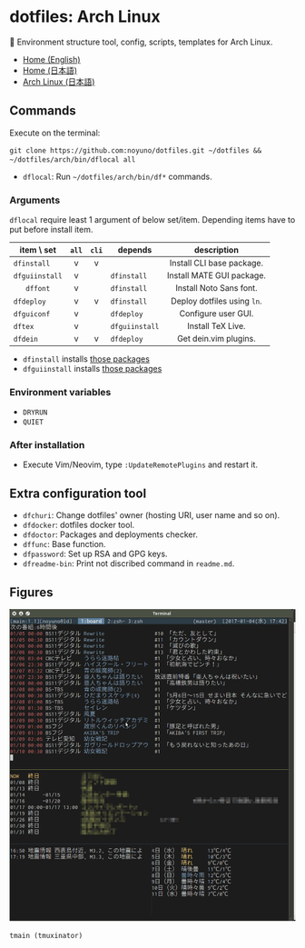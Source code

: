 # dotfiles: Arch Linux

:penguin: Environment structure tool, config, scripts, templates for Arch Linux.

- [Home (English)](https://github.com/noyuno/dotfiles/blob/master/readme.md)
- [Home (日本語)](https://github.com/noyuno/dotfiles/blob/master/readme-ja.md)
- [Arch Linux (日本語)](https://github.com/noyuno/dotfiles/blob/master/readme-arch-ja.md)

## Commands

Execute on the terminal:

    git clone https://github.com:noyuno/dotfiles.git ~/dotfiles && ~/dotfiles/arch/bin/dflocal all

- `dflocal`: Run `~/dotfiles/arch/bin/df*` commands.

### Arguments

`dflocal` require least 1 argument of below set/item.
Depending items have to put before install item.

| item   \ set   | `all` | `cli` | depends        | description               |
| :------------: | :---: | :---: | :------------: | :-----------------------: |
| `dfinstall   ` | v     | v     |                | Install CLI base package. |
| `dfguiinstall` | v     |       | `dfinstall   ` | Install MATE GUI package. |
| `dffont`       | v     |       | `dfinstall   ` | Install Noto Sans font.   |
| `dfdeploy    ` | v     | v     | `dfinstall   ` | Deploy dotfiles using `ln`.|
| `dfguiconf   ` | v     |       | `dfdeploy    ` | Configure user GUI.       |
| `dftex       ` | v     |       | `dfguiinstall` | Install TeX Live.         |
| `dfdein      ` | v     | v     | `dfdeploy    ` | Get dein.vim plugins.     |

- `dfinstall` installs [those packages](https://github.com/noyuno/dotfiles/blob/master/arch/list/dfinstall)
- `dfguiinstall` installs [those packages](https://github.com/noyuno/dotfiles/blob/master/arch/list/dfguiinstall)

### Environment variables

- `DRYRUN`
- `QUIET`

### After installation

- Execute Vim/Neovim, type `:UpdateRemotePlugins` and restart it.

## Extra configuration tool

- `dfchuri`: Change dotfiles' owner (hosting URI, user name and so on).
- `dfdocker`: dotfiles docker tool.
- `dfdoctor`: Packages and deployments checker.
- `dffunc`: Base function.
- `dfpassword`: Set up RSA and GPG keys.
- `dfreadme-bin`: Print not discribed command in `readme.md`.

## Figures

![fig](https://raw.githubusercontent.com/noyuno/dotfiles/master/fig/fig.png)

    tmain (tmuxinator)

